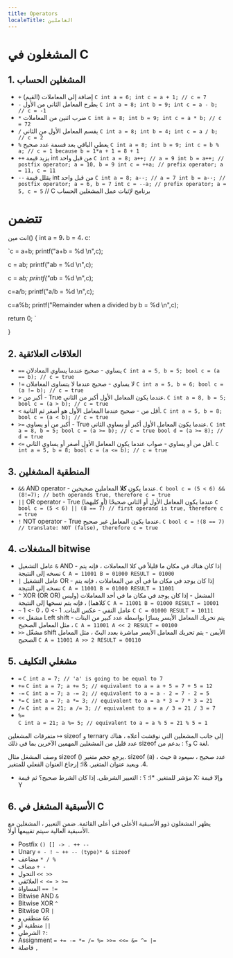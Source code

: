 ```yaml
---
title: Operators
localeTitle: العاملين
---
```

# المشغلون في C

## 1\. المشغلين الحساب

*   `+` إضافة إلى المعاملات (القيم) `C int a = 6; int c = a + 1; // c = 7`
*   `-` يطرح المعامل الثاني من الأول `C int a = 8; int b = 9; int c = a - b; // c = -1`
*   `*` ضرب اثنين من المعاملات `C int a = 8; int b = 9; int c = a * b; // c = 72`
*   `/` يقسم المعامل الأول من الثاني `C int a = 8; int b = 4; int c = a / b; // c = 2`
*   `%` يعطي الباقي بعد قسمة عدد صحيح `C int a = 8; int b = 9; int c = b % a; // c = 1 because b = 1*a + 1 = 8 + 1`
*   `++` يزيد قيمة int من قبل واحد `C int a = 8; a++; // a = 9 int b = a++; // postfix operator; a = 10, b = 9 int c = ++a; // prefix operator; a = 11, c = 11`
*   `--` يقلل قيمة int من قبل واحد `C int a = 8; a--; // a = 7 int b = a--; // postfix operator; a = 6, b = 7 int c = --a; // prefix operator; a = 5, c = 5` // C برنامج لإثبات عمل المشغلين الحساب

# تتضمن

انت مين() { int a = 9، b = 4، c؛

 `c = a+b; 
 printf("a+b = %d \n",c); 
 
 c = ab; 
 printf("ab = %d \n",c); 
 
 c = a*b; 
 printf("a*b = %d \n",c); 
 
 c=a/b; 
 printf("a/b = %d \n",c); 
 
 c=a%b; 
 printf("Remainder when a divided by b = %d \n",c); 
 
 return 0; 
` 

}

## 2\. العلاقات العلائقية

*   `==` يساوي - صحيح عندما يساوي المعادلان `C int a = 5, b = 5; bool c = (a == b); // c = true`
*   `!=` لا يساوي - صحيح عندما لا يتساوى المعاملان `C int a = 5, b = 6; bool c = (a != b); // c = true`
*   `>` أكبر من - True عندما يكون المعامل الأول أكبر من الثاني. `C int a = 8, b = 5; bool c = (a > b); // c = true`
*   `<` أقل من - صحيح عندما المعامل الأول هو أصغر ثم الثانية. `C int a = 5, b = 8; bool c = (a < b); // c = true`
*   `>=` أكبر من أو يساوي - True عندما يكون المعامل الأول أكبر أو يساوي الثاني. `C int a = 8, b = 5; bool c = (a >= b); // c = true bool d = (a >= 8); // d = true`
*   `<=` أقل من أو يساوي - صواب عندما يكون المعامل الأول أصغر أو يساوي الثاني. `C int a = 5, b = 8; bool c = (a <= b); // c = true`

## 3\. المنطقية المشغلين

*   `&&` AND operator - عندما يكون **كلا** المعاملين صحيحين. `C bool c = (5 < 6) && (8!=7); // both operands true, therefore c = true`
*   `||` OR operator - True عندما يكون المعامل الأول أو الثاني صحيحًا (أو كليهما) `C bool c = (5 < 6) || (8 == 7) // first operand is true, therefore c = true`
*   `!` NOT operator - True عندما يكون المعامل غير صحيح. `C bool c = !(8 == 7) // translate: NOT (false), therefore c = true`

## 4\. المشغلات bitwise

*   عامل التشغيل `&` AND - إذا كان هناك في مكان ما قليلاً في كلا المعاملات ، فإنه يتم نسخه إلى النتيجة `C A = 11001 B = 01000 RESULT = 01000`
*   `|` عامل التشغيل OR - إذا كان يوجد في مكان ما في أي من المعاملات ، فإنه يتم نسخه إلى النتيجة `C A = 11001 B = 01000 RESULT = 11001`
*   `^` XOR (OR OR) المشغل - إذا كان يوجد في مكان ما في أحد المعاملات (وليس كلاهما) ، فإنه يتم نسخها إلى النتيجة `C A = 11001 B = 01000 RESULT = 10001`
*   `~` عامل النفي - عكس البتات. 1 -> 0 ، 0 -> 1 `C C = 01000 RESULT = 10111`
*   `<<` مشغل Left shift - يتم تحريك المعامل الأيسر يسارًا بواسطة عدد كبير من البتات ، مثل المعامل الصحيح `C A = 11001 A << 2 RESULT = 00100`
*   `>>` مشغّل shift الأيمن - يتم تحريك المعامل الأيسر مباشرة بعدد البتّ ، مثل المعامل الصحيح `C A = 11001 A >> 2 RESULT = 00110`

## 5\. مشغلي التكليف

*   `=` `C int a = 7; // 'a' is going to be equal to 7`
*   `+=` `C int a = 7; a += 5; // equivalent to a = a + 5 = 7 + 5 = 12`
*   `-=` `C int a = 7; a -= 2; // equivalent to a = a - 2 = 7 - 2 = 5`
*   `*=` `C int a = 7; a *= 3; // equivalent to a = a * 3 = 7 * 3 = 21`
*   `/=` `C int a = 21; a /= 3; // equivalent to a = a / 3 = 21 / 3 = 7`
*   `%=`  
    `C int a = 21; a %= 5; // equivalent to a = a % 5 = 21 % 5 = 1`

متفرقات المشغلين ↦ sizeof و ternary إلى جانب المشغلين التي نوقشت أعلاه ، هناك عدد قليل من المشغلين المهمين الآخرين بما في ذلك sizeof و؟ : بدعم من C لغة.

وصف المشغل مثال sizeof () يرجع حجم متغير. sizeof (a) ، حيث a عدد صحيح ، سيعود 4. ويعيد عنوان المتغير. &ا؛ إرجاع العنوان الفعلي للمتغير.

*   مؤشر للمتغير. \*ا؛ ؟ : التعبير الشرطي. إذا كان الشرط صحيح؟ ثم قيمة X: وإلا قيمة Y

## 6\. الأسبقية المشغل في C

يظهر المشغلون ذوو الأسبقية الأعلى في أعلى القائمة. ضمن التعبير ، المشغلين مع الأسبقية العالية سيتم تقييمها أولا.

*   Postfix `() [] -> . ++ --`
*   Unary `+ - ! ~ ++ -- (type)* & sizeof`
*   مضاعف `* / %`
*   مضاف `+ -`
*   التحول `<< >>`
*   العلائقي `< <= > >=`
*   المساواة `== !=`
*   Bitwise AND `&`
*   Bitwise XOR `^`
*   Bitwise OR `|`
*   منطقي و `&&`
*   منطقية أو `||`
*   الشرطي `?:`
*   Assignment `= += -= *= /= %= >>= <<= &= ^= |=`
*   فاصلة `,`
